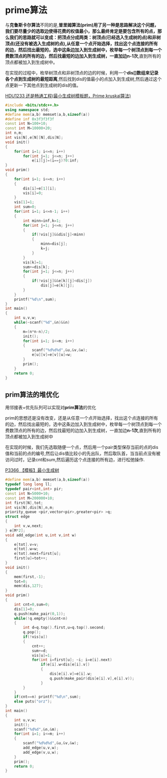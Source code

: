 # prime算法

与**克鲁斯卡尔算法**不同的是,**普里姆算法(prim)**用了另一种是思路解决这个问题，我们要尽量少的选取边使得花费的权值最小，那么最终肯定是要包含所有的点，那么我们的思路就可以变成：把顶点分成两类：**树顶点(已经选入生成树的点)**和**非树顶点(还没有被选入生成树的点)**,从任意一个点开始选择，找出这个点连接的所有的边，然后找出最短的，选中这条边加入到生成树中，枚举每一个树顶点到每一个费数顶点的所有的边，然后找最短的边加入到生成树，一直加边**n-1次**,直到所有的顶点都被加入到生成树中。

在实现的过程中，枚举树顶点和非树顶点的边的时候，利用一个**dis[]数组来记录各个点到生成树的最短距离**,然后找到dis的值最小的点加入到生成树,然后通过这个点更新一下其他点到生成树的dis的值。

[HDU1233 还是畅通工程(最小生成树模板题，Prime,kruskal算法)](http://blog.csdn.net/riba2534/article/details/60318424)

```cpp
#include <bits/stdc++.h>
using namespace std;
#define mem(a,b) memset(a,b,sizeof(a))
#define inf 0x3f3f3f3f
const int N=100+10;
const int M=10000+20;
int n,m;
int vis[N],e[N][N],dis[N];
void init()
{
    for(int i=1; i<=n; i++)
        for(int j=1; j<=n; j++)
            e[i][j]=(i==j)?0:inf;
}
void prim()
{
    for(int i=1; i<=n; i++)
    {
        dis[i]=e[1][i];
        vis[i]=0;
    }
    vis[1]=1;
    int sum=0;
    for(int i=1; i<=n-1; i++)
    {
        int minn=inf,k=1;
        for(int j=1; j<=n; j++)
        {
            if(!vis[j]&&dis[j]<minn)
            {
                minn=dis[j];
                k=j;
            }
        }
        vis[k]=1;
        sum+=dis[k];
        for(int j=1; j<=n; j++)
        {
            if(!vis[j]&&e[k][j]<dis[j])
                dis[j]=e[k][j];
        }
    }
    printf("%d\n",sum);
}
int main()
{
    int u,v,w;
    while(~scanf("%d",&n)&&n)
    {
        m=(n*n-n)/2;
        init();
        for(int i=1; i<=m; i++)
        {
            scanf("%d%d%d",&u,&v,&w);
            e[u][v]=e[v][u]=w;
        }
        prim();
    }
    return 0;
}

```

## prim算法的堆优化

用邻接表+优先队列可以实现对**prim算法**的优化

prim的思想还是没有改变，还是从任意一个点开始选择，找出这个点连接的所有的边，然后找出最短的，选中这条边加入到生成树中，枚举每一个树顶点到每一个费数顶点的所有的边，然后找最短的边加入到生成树，一直加边**n-1次**,直到所有的顶点都被加入到生成树中

在实现的时候，我们先选取随便一个点，然后用一个pair类型保存当前的点的dis值和当前的点的编号,然后让dis值比较小的先出队，然后取队首，当当前点没有被访问过时，记录cnt和sum,然后遍历这个点连接的所有边，进行松弛操作.

[P3366 【模板】最小生成树](https://www.luogu.org/problemnew/show/P3366)

```cpp
#define mem(a,b) memset(a,b,sizeof(a))
typedef long long ll;
typedef pair<int,int> pir;
const int N=5000+10;
const int M=200000+10;
int first[N],tot;
int vis[N],dis[N],n,m;
priority_queue <pir,vector<pir>,greater<pir> >q;
struct edge
{
    int v,w,next;
} e[M*2];
void add_edge(int u,int v,int w)
{
    e[tot].v=v;
    e[tot].w=w;
    e[tot].next=first[u];
    first[u]=tot++;
}
void init()
{
    mem(first,-1);
    tot=0;
    mem(dis,127);
}
void prim()
{
    int cnt=0,sum=0;
    dis[1]=0;
    q.push(make_pair(0,1));
    while(!q.empty()&&cnt<n)
    {
        int d=q.top().first,u=q.top().second;
        q.pop();
        if(!vis[u])
        {
            cnt++;
            sum+=d;
            vis[u]=1;
            for(int i=first[u]; ~i; i=e[i].next)
                if(e[i].w<dis[e[i].v])
                {
                    dis[e[i].v]=e[i].w;
                    q.push(make_pair(dis[e[i].v],e[i].v));
                }
        }
    }
    if(cnt==n) printf("%d\n",sum);
    else puts("orz");
}
int main()
{
    int u,v,w;
    init();
    scanf("%d%d",&n,&m);
    for(int i=1; i<=m; i++)
    {
        scanf("%d%d%d",&u,&v,&w);
        add_edge(u,v,w);
        add_edge(v,u,w);
    }
    prim();
    return 0;
}

```









